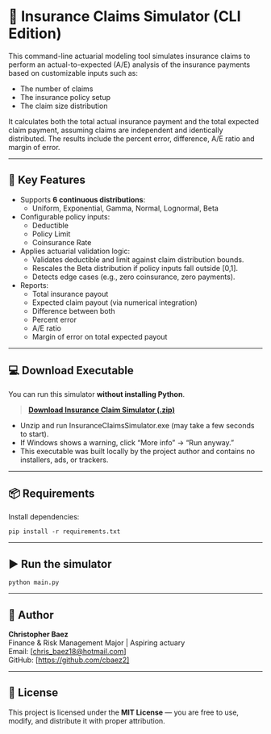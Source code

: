 # 📘 Insurance Claims Simulator (CLI Edition)

This command-line actuarial modeling tool simulates insurance claims to perform an actual-to-expected (A/E) analysis of the insurance payments based on customizable inputs such as:

- The number of claims
- The insurance policy setup
- The claim size distribution 

It calculates both the total actual insurance payment and the total expected claim payment, assuming claims are independent and identically distributed. The results include the percent error, difference, A/E ratio and margin of error.

---

## 🎯 Key Features

- Supports **6 continuous distributions**:
  - Uniform, Exponential, Gamma, Normal, Lognormal, Beta
- Configurable policy inputs:
  - Deductible
  - Policy Limit
  - Coinsurance Rate
- Applies actuarial validation logic:
  - Validates deductible and limit against claim distribution bounds.
  - Rescales the Beta distribution if policy inputs fall outside [0,1].
  - Detects edge cases (e.g., zero coinsurance, zero payments).
- Reports:
  - Total insurance payout
  - Expected claim payout (via numerical integration)
  - Difference between both
  - Percent error
  - A/E ratio
  - Margin of error on total expected payout
  
 ---

  ## 💻 Download Executable 

You can run this simulator **without installing Python**.

> [**Download Insurance Claim Simulator (.zip)**](https://github.com/cbaez2/InsuranceClaimsSimulator/releases/download/v1.0/InsuranceClaimsSimulator.zip)


- Unzip and run InsuranceClaimsSimulator.exe (may take a few seconds to start).
- If Windows shows a warning, click “More info” → “Run anyway.”
- This executable was built locally by the project author and contains no installers, ads, or trackers.

---

## 📦 Requirements

Install dependencies:
```
pip install -r requirements.txt
```

---

## ▶️ Run the simulator

```
python main.py
```

---

## 👤 Author

**Christopher Baez**  
Finance & Risk Management Major | Aspiring actuary  
Email: [chris_baez18@hotmail.com]  
GitHub: [https://github.com/cbaez2]

---

## 📜 License

This project is licensed under the **MIT License** — you are free to use, modify, and distribute it with proper attribution.

